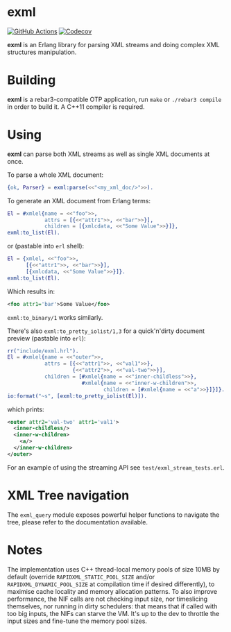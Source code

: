 exml
====

[![GitHub Actions](https://github.com/esl/exml/workflows/ci/badge.svg?branch=master)](https://github.com/esl/exml/actions?query=workflow%3Aci+branch%3Amaster)
[![Codecov](https://codecov.io/gh/esl/exml/branch/master/graph/badge.svg)](https://codecov.io/gh/esl/exml)

**exml** is an Erlang library for parsing XML streams and doing complex XML structures manipulation.

Building
========

**exml** is a rebar3-compatible OTP application, run `make` or `./rebar3 compile` in order to build it. A C++11 compiler is required.


Using
=====

**exml** can parse both XML streams as well as single XML documents at once.

To parse a whole XML document:

```erlang
{ok, Parser} = exml:parse(<<"<my_xml_doc/>">>).
```

To generate an XML document from Erlang terms:

```erlang
El = #xmlel{name = <<"foo">>,
            attrs = [{<<"attr1">>, <<"bar">>}],
            children = [{xmlcdata, <<"Some Value">>}]},
exml:to_list(El).
```
or (pastable into `erl` shell):
```erlang
El = {xmlel, <<"foo">>,
      [{<<"attr1">>, <<"bar">>}],
      [{xmlcdata, <<"Some Value">>}]}.
exml:to_list(El).
```

Which results in:
```xml
<foo attr1='bar'>Some Value</foo>
```

`exml:to_binary/1` works similarly.

There's also `exml:to_pretty_iolist/1,3` for a quick'n'dirty document preview (pastable into `erl`):

```erlang
rr("include/exml.hrl").
El = #xmlel{name = <<"outer">>,
            attrs = [{<<"attr1">>, <<"val1">>},
                     {<<"attr2">>, <<"val-two">>}],
            children = [#xmlel{name = <<"inner-childless">>},
                        #xmlel{name = <<"inner-w-children">>,
                               children = [#xmlel{name = <<"a">>}]}]}.
io:format("~s", [exml:to_pretty_iolist(El)]).
```
which prints:
```xml
<outer attr2='val-two' attr1='val1'>
  <inner-childless/>
  <inner-w-children>
    <a/>
  </inner-w-children>
</outer>
```

For an example of using the streaming API see `test/exml_stream_tests.erl`.

XML Tree navigation
=====

The `exml_query` module exposes powerful helper functions to navigate the tree, please refer to the documentation available.


Notes
=====

The implementation uses C++ thread-local memory pools of size 10MB by default (override `RAPIDXML_STATIC_POOL_SIZE` and/or `RAPIDXML_DYNAMIC_POOL_SIZE` at compilation time if desired differently), to maximise cache locality and memory allocation patterns. To also improve performance, the NIF calls are not checking input size, nor timeslicing themselves, nor running in dirty schedulers: that means that if called with too big inputs, the NIFs can starve the VM. It's up to the dev to throttle the input sizes and fine-tune the memory pool sizes.
